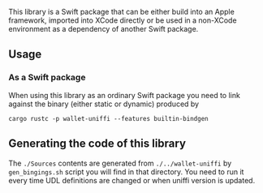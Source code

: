 This library is a Swift package that can be either build into an Apple
framework, imported into XCode directly or be used in a non-XCode environment as
a dependency of another Swift package.

## Usage

### As a Swift package

When using this library as an ordinary Swift package you need to link against
the binary (either static or dynamic) produced by

    cargo rustc -p wallet-uniffi --features builtin-bindgen

## Generating the code of this library

The `./Sources` contents are generated from `./../wallet-uniffi` by
`gen_bingings.sh` script you will find in that directory. You need to run it
every time UDL definitions are changed or when uniffi version is updated.
